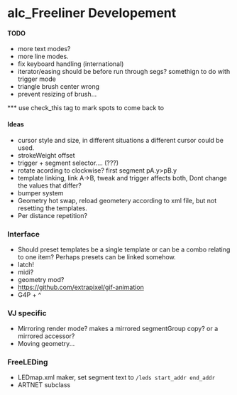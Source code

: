 # alc_Freeliner Developement #

#### TODO ####
 * more text modes?
 * more line modes.
 * fix keyboard handling (international)
 * iterator/easing should be before run through segs? somethign to do with trigger mode
 * triangle brush center wrong
 * prevent resizing of brush...

*** use check_this tag to mark spots to come back to


#### Ideas ####
  * cursor style and size, in different situations a different cursor could be used.
  * strokeWeight offset
  * trigger + segment selector.... (???)
  * rotate acording to clockwise? first segment pA.y>pB.y
  * template linking, link A->B, tweak and trigger affects both, Dont change the values that differ?
  * bumper system
  * Geometry hot swap, reload geometery according to xml file, but not resetting the templates.
  * Per distance repetition?

### Interface ###
  * Should preset templates be a single template or can be a combo relating to one item? Perhaps presets can be linked somehow.
  * latch!
  * midi?
  * geometry mod?
  * https://github.com/extrapixel/gif-animation
  * G4P + ^

### VJ specific ###
  * Mirroring render mode? makes a mirrored segmentGroup copy? or a mirrored accessor?
  * Moving geometry...

### FreeLEDing ###
  * LEDmap.xml maker, set segment text to `/leds start_addr end_addr`
  * ARTNET subclass

